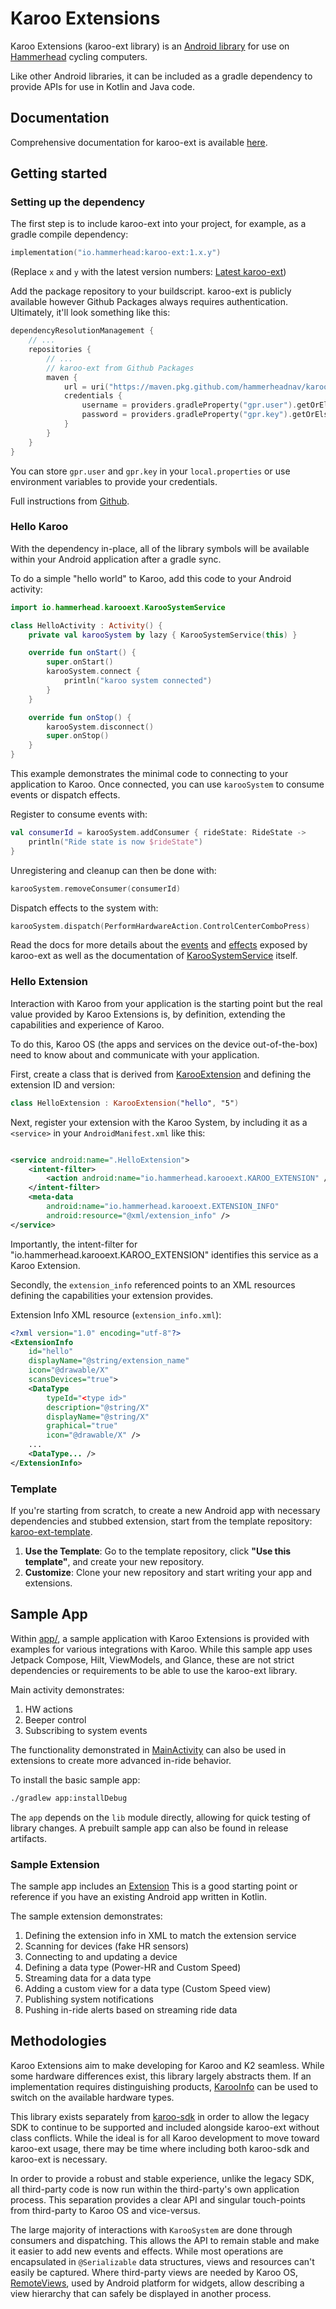 # Karoo Extensions

Karoo Extensions (karoo-ext library) is an [Android library](https://developer.android.com/studio/projects/android-library) for use on [Hammerhead](https://www.hammerhead.io/)
cycling computers.

Like other Android libraries, it can be included as a gradle dependency to provide APIs for use in Kotlin and Java code.

## Documentation

Comprehensive documentation for karoo-ext is available [here](https://hammerheadnav.github.io/karoo-ext/index.html).

## Getting started

### Setting up the dependency

The first step is to include karoo-ext into your project, for example, as a gradle compile dependency:

```kotlin
implementation("io.hammerhead:karoo-ext:1.x.y")
```

(Replace `x` and `y` with the latest version numbers: [Latest karoo-ext](https://github.com/hammerheadnav/karoo-ext/packages/2175616))

Add the package repository to your buildscript. karoo-ext is publicly available however Github Packages always requires authentication.
Ultimately, it'll look something like this:

```kotlin
dependencyResolutionManagement {
    // ...
    repositories {
        // ...
        // karoo-ext from Github Packages
        maven {
            url = uri("https://maven.pkg.github.com/hammerheadnav/karoo-ext")
            credentials {
                username = providers.gradleProperty("gpr.user").getOrElse(System.getenv("USERNAME"))
                password = providers.gradleProperty("gpr.key").getOrElse(System.getenv("TOKEN"))
            }
        }
    }
}
```

You can store `gpr.user` and `gpr.key` in your `local.properties` or use environment variables to provide your credentials.

Full instructions from [Github](https://docs.github.com/en/packages/working-with-a-github-packages-registry/working-with-the-gradle-registry#using-a-published-package).

### Hello Karoo

With the dependency in-place, all of the library symbols will be available within your Android application after a gradle sync.

To do a simple "hello world" to Karoo, add this code to your Android activity:

```kotlin
import io.hammerhead.karooext.KarooSystemService

class HelloActivity : Activity() {
    private val karooSystem by lazy { KarooSystemService(this) }

    override fun onStart() {
        super.onStart()
        karooSystem.connect {
            println("karoo system connected")
        }
    }

    override fun onStop() {
        karooSystem.disconnect()
        super.onStop()
    }
}
```

This example demonstrates the minimal code to connecting to your application to Karoo. Once connected, you can use `karooSystem` to
consume events or dispatch effects.

Register to consume events with:

```kotlin
val consumerId = karooSystem.addConsumer { rideState: RideState ->
    println("Ride state is now $rideState")
}
```

Unregistering and cleanup can then be done with:

```kotlin
karooSystem.removeConsumer(consumerId)
```

Dispatch effects to the system with:

```kotlin
karooSystem.dispatch(PerformHardwareAction.ControlCenterComboPress)
```

Read the docs for more details about the [events](https://hammerheadnav.github.io/karoo-ext/karoo-ext/io.hammerhead.karooext.models/-karoo-event/index.html) and 
[effects](https://hammerheadnav.github.io/karoo-ext/karoo-ext/io.hammerhead.karooext.models/-karoo-effect/index.html) exposed by karoo-ext as well
as the documentation of [KarooSystemService](https://hammerheadnav.github.io/karoo-ext/karoo-ext/io.hammerhead.karooext/-karoo-system-service/index.html) itself.

### Hello Extension

Interaction with Karoo from your application is the starting point but the real value provided by Karoo Extensions is,
by definition, extending the capabilities and experience of Karoo.

To do this, Karoo OS (the apps and services on the device out-of-the-box) need to know about and communicate with your application.

First, create a class that is derived from [KarooExtension](https://hammerheadnav.github.io/karoo-ext/karoo-ext/io.hammerhead.karooext.extension/-karoo-extension/index.html) and
defining the extension ID and version:

```kotlin
class HelloExtension : KarooExtension("hello", "5")
```

Next, register your extension with the Karoo System, by including it as a `<service>` in your `AndroidManifest.xml` like this:

```xml

<service android:name=".HelloExtension">
    <intent-filter>
        <action android:name="io.hammerhead.karooext.KAROO_EXTENSION" />
    </intent-filter>
    <meta-data
        android:name="io.hammerhead.karooext.EXTENSION_INFO"
        android:resource="@xml/extension_info" />
</service>
```

Importantly, the intent-filter for "io.hammerhead.karooext.KAROO_EXTENSION" identifies this service as a Karoo Extension.

Secondly, the `extension_info` referenced points to an XML resources defining the capabilities your extension provides.

Extension Info XML resource (`extension_info.xml`):

```xml
<?xml version="1.0" encoding="utf-8"?>
<ExtensionInfo
    id="hello"
    displayName="@string/extension_name"
    icon="@drawable/X"
    scansDevices="true">
    <DataType
        typeId="<type id>"
        description="@string/X"
        displayName="@string/X"
        graphical="true"
        icon="@drawable/X" />
    ...
    <DataType... />
</ExtensionInfo>
```

### Template

If you're starting from scratch, to create a new Android app with necessary dependencies
and stubbed extension, start from the template repository: [karoo-ext-template](https://github.com/hammerheadnav/karoo-ext-template).

1. **Use the Template**: Go to the template repository, click **"Use this template"**, and create your new repository.
2. **Customize**: Clone your new repository and start writing your app and extensions.

## Sample App

Within [app/](app/), a sample application with Karoo Extensions is provided with examples for various integrations with Karoo. While this sample app uses
Jetpack Compose, Hilt, ViewModels, and Glance, these are not strict dependencies or requirements to be able to use the karoo-ext library.

Main activity demonstrates:

1. HW actions
2. Beeper control
3. Subscribing to system events

The functionality demonstrated in [MainActivity](app/src/main/kotlin/io/hammerhead/sampleext/MainActivity.kt) can also
be used in extensions to create more advanced in-ride behavior.

To install the basic sample app:

```bash
./gradlew app:installDebug
```

The `app` depends on the `lib` module directly, allowing for quick testing of library changes. A prebuilt sample app can also be found in release artifacts.

### Sample Extension

The sample app includes an [Extension](app/src/main/kotlin/io/hammerhead/sampleext/extension)
This is a good starting point or reference if you have an existing Android app written in Kotlin.

The sample extension demonstrates:

1. Defining the extension info in XML to match the extension service
2. Scanning for devices (fake HR sensors)
3. Connecting to and updating a device
4. Defining a data type (Power-HR and Custom Speed)
5. Streaming data for a data type
6. Adding a custom view for a data type (Custom Speed view)
7. Publishing system notifications
8. Pushing in-ride alerts based on streaming ride data

## Methodologies

Karoo Extensions aim to make developing for Karoo and K2 seamless. While some hardware differences exist, this library
largely abstracts them. If an implementation requires distinguishing products, [KarooInfo](https://hammerheadnav.github.io/karoo-ext/karoo-ext/io.hammerhead.karooext.models/-karoo-info/index.html)
can be used to switch on the available hardware types.

This library exists separately from [karoo-sdk](https://github.com/hammerheadnav/karoo-sdk) in order to allow the legacy SDK to
continue to be supported and included alongside karoo-ext without class conflicts. While the ideal is for all Karoo development to move
toward karoo-ext usage, there may be time where including both karoo-sdk and karoo-ext is necessary.

In order to provide a robust and stable experience, unlike the legacy SDK, all third-party code is now run within the third-party's own application process.
This separation provides a clear API and singular touch-points from third-party to Karoo OS and vice-versus.

The large majority of interactions with `KarooSystem` are done through consumers and dispatching. This allows the API to remain stable and make it
easier to add new events and effects. While most operations are encapsulated in `@Serializable` data structures, views and resources can't easily be captured.
Where third-party views are needed by Karoo OS, [RemoteViews](https://developer.android.com/reference/android/widget/RemoteViews), used by Android platform for
widgets, allow describing a view hierarchy that can safely be displayed in another process.